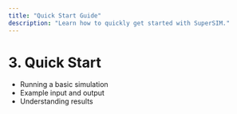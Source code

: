```yaml
---
title: "Quick Start Guide"
description: "Learn how to quickly get started with SuperSIM."
---
```

# 3. Quick Start

- Running a basic simulation
- Example input and output
- Understanding results
